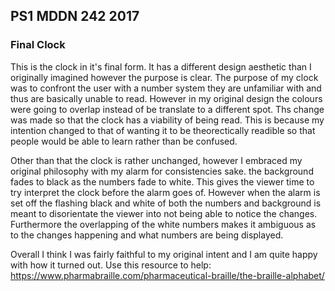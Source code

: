 ## PS1 MDDN 242 2017

### Final Clock

This is the clock in it's final form. It has a different design aesthetic than
I originally imagined however the purpose is clear. The purpose of my clock was
to confront the user with a number system they are unfamiliar with and thus are
basically unable to read. However in my original design the colours were going 
to overlap instead of be translate to a different spot. Ths change was made so that
the clock has a viability of being read. This is because my intention changed to 
that of wanting it to be theorectically readible so that people would be able to
learn rather than be confused.

Other than that the clock is rather unchanged, however I embraced my original 
philosophy with my alarm for consistencies sake. the background fades to black
as the numbers fade to white. This gives the viewer time to try interpret the
clock before the alarm goes of. However when the alarm is set off the flashing
black and white of both the numbers and background is meant to disorientate the
viewer into not being able to notice the changes. Furthermore the overlapping of
the white numbers makes it ambiguous as to the changes happening and what numbers
are being displayed.

Overall I think I was fairly faithful to my original intent and I am quite happy
with how it turned out. Use this resource to help: https://www.pharmabraille.com/pharmaceutical-braille/the-braille-alphabet/